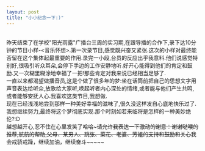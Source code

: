 ```yaml
---
layout: post
title: "小小纪念一下:)"
---
```

    
昨天结束了在学校"阳光雨露"广播台三周的实习期,在跟导播的合作下,录下达10分钟的节目小样-<音乐怀想>.第一次录节目,感觉既兴奋又紧张.这次的小样对最终能否留在这个集体起最重要的作用.录完一小段,台员的反应出乎我意料.他们说感觉特别好,很吸引听众耳朵,会停下手边的工作安静地听.好开心能得到他们的肯定和鼓励.又一次糊里糊涂地幸福了一把!那些肯定对我来说已经相当足够了.  
一直以来都渴望做播音员,这是个做了很多年的梦:坐在话筒前把自己的思想文字用声音表达给听众,放歌给大家听,唤起听者内心深处的情绪,或者能与他们产生共鸣,或者能够安抚人心.我喜欢这类节目,我想做.  
现在已经浅浅地尝到那样一种美好幸福的滋味了,很久没这样发自心底地快乐过了.我想继续努力,最终将这个梦彻底实现.那个时刻如若来临将是怎样的一种美妙绝伦?:D  
越想越开心,忍不住在心里发笑了哈哈~~~请允许我表达一下激动的谢意：谢谢哒喂的推荐,航航的帮助,父母、某男人、跳张、菜花、老婆、芳姐的支持和鼓励和关心~~我会戒骄戒躁，继续加油，继续奋斗~~~~~							  
		

